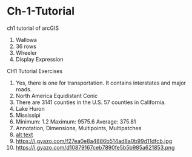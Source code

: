 # Ch-1-Tutorial
ch1 tutorial of arcGIS

1. Wallowa
2. 36 rows
3. Wheeler
4. Display Expression

CH1 Tutorial Exercises

1. Yes, there is one for transportation. It contains interstates and major roads.
2. North America Equidistant Conic
3. There are 3141 counties in the U.S. 57 counties in California.
4. Lake Huron
5. Mississipi
6. Minimum: 1.2 Maximum: 9575.6 Average: 375.81
7. Annotation, Dimensions, Multipoints, Multipatches
8. [alt text](https://i.gyazo.com/094b5c6d7fb60548563dedd569b1a440.png)
9. https://i.gyazo.com/f27ea0e8a4886b514ad8a0b99d11dfcb.jpg
10. https://i.gyazo.com/d10879167ceb7890fe5b5b985a621853.png
